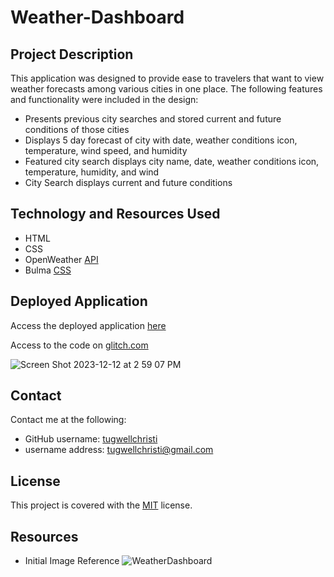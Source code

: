 # Weather-Dashboard

## Project Description
This application was designed to provide ease to travelers that want to view weather forecasts among various cities in one place. The following features and functionality were included in the design:
- Presents previous city searches and stored current and future conditions of those cities
- Displays 5 day forecast of city with date, weather conditions icon, temperature, wind speed, and humidity
- Featured city search displays city name, date, weather conditions icon, temperature, humidity, and wind
- City Search displays current and future conditions

## Technology and Resources Used
- HTML
- CSS
- OpenWeather [API](https://openweathermap.org/forecast5)
- Bulma [CSS](https://bulma.io/)

## Deployed Application
Access the deployed application [here](https://simple-brash-vole.glitch.me) 

Access to the code on [glitch.com](https://glitch.com/edit/#!/simple-brash-vole)

![Screen Shot 2023-12-12 at 2 59 07 PM](https://github.com/tugwellchristi/Weather-Dashboard/assets/90078824/f43a8774-4cb6-4a1b-a37a-f44d592c5353)


## Contact
Contact me at the following: 
- GitHub username: [tugwellchristi](https://github.com/tugwellchristi/README.md-Generator)
- username address: [tugwellchristi@gmail.com](mailto:tugwellchristi@gmail.com)

## License 
This project is covered with the [MIT](https://opensource.org/license/MIT/) license.

## Resources 
- Initial Image Reference 
![WeatherDashboard](https://github.com/tugwellchristi/Weather-Dashboard/assets/90078824/435ad8cc-e931-460b-b1d6-9995394fa5c7)
